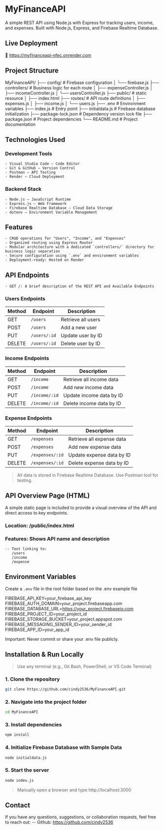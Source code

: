 # MyFinanceAPI
A simple REST API using Node.js with Express for tracking users, income, and expenses. Built with Node.js, Express, and Firebase Realtime Database.


## Live Deployment
🔗 https://myfinanceapi-nfec.onrender.com


## Project Structure
MyFinanceAPI/
├── config/ # Firebase configuration
│ └── firebase.js
├── controllers/ # Business logic for each route
│ ├── expenseController.js
│ ├── incomeController.js
│ └── usersController.js
├── public/ # static resource
│ ├── index.html
├── routes/ # API route definitions
│ ├── expenses.js
│ ├── income.js
│ └── users.js
├── .env # Environment variables
├── index.js # Entry point
├── initialdata.js # Firebase database initialization
├── package-lock.json # Dependency version lock file
├── package.json # Project dependencies
└── README.md # Project documentation


## Technologies Used

### Development Tools
    - Visual Studio Code – Code Editor
    - Git & GitHub – Version Control
    - Postman – API Testing
    - Render – Cloud Deployment

### Backend Stack
    - Node.js – JavaScript Runtime
    - Express.js – Web Framework
    - Firebase Realtime Database – Cloud Data Storage
    - dotenv – Environment Variable Management


## Features
    - CRUD operations for "Users", "Income", and "Expenses"
    - Organized routing using Express Router
    - Modular architecture with a dedicated `controllers/` directory for business logic separation
    - Secure configuration using `.env` and environment variables
    - Deployment-ready: Hosted on Render

## API Endpoints
    - GET /: A brief description of the REST API and Available Endpoints

### Users Endpoints

| Method | Endpoint         | Description                      |
|--------|------------------|----------------------------------|
| GET    | `/users`         | Retrieve all users               |
| POST   | `/users`         | Add a new user                   |
| PUT    | `/users/:id`     | Update user by ID                |
| DELETE | `/users/:id`     | Delete user by ID                |

### Income Endpoints

| Method | Endpoint         | Description                      |
|--------|------------------|----------------------------------|
| GET    | `/income`        | Retrieve all income data         |
| POST   | `/income`        | Add new income data              |
| PUT    | `/income/:id`    | Update income data by ID         |
| DELETE | `/income/:id`    | Delete income data by ID         |

### Expense Endpoints

| Method | Endpoint         | Description                      |
|--------|------------------|----------------------------------|
| GET    | `/expenses`      | Retrieve all expense data        |
| POST   | `/expenses`      | Add new expense data             |
| PUT    | `/expenses/:id`  | Update expense data by ID        |
| DELETE | `/expenses/:id`  | Delete expense data by ID        |

> All data is stored in Firebase Realtime Database. Use Postman tool for testing.


## API Overview Page (HTML)
A simple static page is included to provide a visual overview of the API and direct access to key endpoints.

### Location: /public/index.html

### Features: Shows API name and description
    -- Text linking to:
       /users
       /income
       /expense

## Environment Variables

Create a `.env` file in the root folder based on the .env example file

FIREBASE_API_KEY=your_firebase_api_key
FIREBASE_AUTH_DOMAIN=your_project.firebaseapp.com
FIREBASE_DATABASE_URL=https://your_project.firebaseio.com
FIREBASE_PROJECT_ID=your_project_id
FIREBASE_STORAGE_BUCKET=your_project.appspot.com
FIREBASE_MESSAGING_SENDER_ID=your_sender_id
FIREBASE_APP_ID=your_app_id

Important: Never commit or share your .env file publicly.


## Installation & Run Locally

> Use any terminal (e.g., Git Bash, PowerShell, or VS Code Terminal)

### 1. Clone the repository
```bash
git clone https://github.com/cindy2536/MyFinanceAPI.git
```
### 2. Navigate into the project folder
```bash
cd MyFinanceAPI
```
### 3. Install dependencies
```bash
npm install
```
### 4. Initialize Firebase Database with Sample Data
```bash
node initialdata.js
```
### 5. Start the server
```bash
node index.js  
```
> Manually open a browser and type http://localhost:3000


## Contact
If you have any questions, suggestions, or collaboration requests, feel free to reach out:
-- Github: https://github.com/cindy2536
